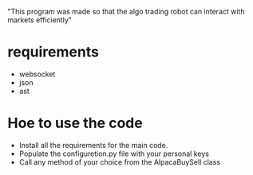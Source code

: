 "This program was made so that the algo trading
robot can interact with markets efficiently"

# requirements
* websocket
* json
* ast

# Hoe to use the code

* Install all the requirements for the main code.
* Populate the configuretion.py file with your personal keys
* Call any method of your choice from the AlpacaBuySell class
